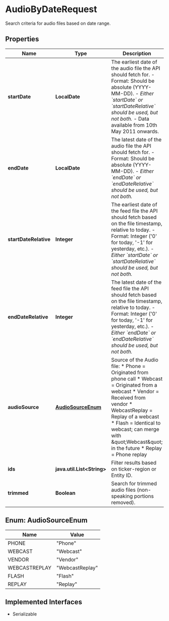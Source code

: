 

# AudioByDateRequest

Search criteria for audio files based on date range.

## Properties

Name | Type | Description | Notes
------------ | ------------- | ------------- | -------------
**startDate** | **LocalDate** | The earliest date of the audio file the API should fetch for. - Format: Should be absolute (YYYY-MM-DD). - *Either &#x60;startDate&#x60; or &#x60;startDateRelative&#x60; should be used, but not both.* - Data available from 10th May 2011 onwards.  |  [optional]
**endDate** | **LocalDate** | The latest date of the audio file the API should fetch for. - Format: Should be absolute (YYYY-MM-DD). - *Either &#x60;endDate&#x60; or &#x60;endDateRelative&#x60; should be used, but not both.*  |  [optional]
**startDateRelative** | **Integer** | The earliest date of the feed file the API should fetch based on the file timestamp, relative to today. - Format: Integer (&#39;0&#39; for today, &#39;-1&#39; for yesterday, etc.). - *Either &#x60;startDate&#x60; or &#x60;startDateRelative&#x60; should be used, but not both.*  |  [optional]
**endDateRelative** | **Integer** | The latest date of the feed file the API should fetch based on the file timestamp, relative to today. - Format: Integer (&#39;0&#39; for today, &#39;-1&#39; for yesterday, etc.). - *Either &#x60;endDate&#x60; or &#x60;endDateRelative&#x60; should be used, but not both.*  |  [optional]
**audioSource** | [**AudioSourceEnum**](#AudioSourceEnum) | Source of the Audio file: * Phone &#x3D; Originated from phone call * Webcast &#x3D; Originated from a webcast * Vendor &#x3D; Received from vendor * WebcastReplay &#x3D; Replay of a webcast * Flash &#x3D; Identical to webcast; can merge with \&quot;Webcast\&quot; in the future * Replay &#x3D; Phone replay           |  [optional]
**ids** | **java.util.List&lt;String&gt;** | Filter results based on ticker-region or Entity ID. |  [optional]
**trimmed** | **Boolean** | Search for trimmed audio files (non-speaking portions removed). |  [optional]



## Enum: AudioSourceEnum

Name | Value
---- | -----
PHONE | &quot;Phone&quot;
WEBCAST | &quot;Webcast&quot;
VENDOR | &quot;Vendor&quot;
WEBCASTREPLAY | &quot;WebcastReplay&quot;
FLASH | &quot;Flash&quot;
REPLAY | &quot;Replay&quot;


## Implemented Interfaces

* Serializable


